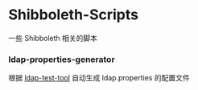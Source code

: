# Shibboleth-Scripts

一些 Shibboleth 相关的脚本

### ldap-properties-generator
根据 [ldap-test-tool](https://github.com/shanghai-edu/ldap-test-tool) 自动生成 ldap.properties 的配置文件